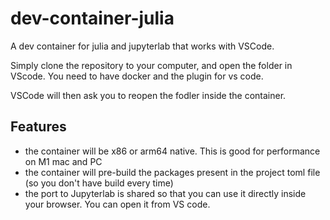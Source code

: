 # dev-container-julia

A dev container for julia and jupyterlab that works with VSCode.

Simply clone the repository to your computer, and open the folder in VScode. You need to have docker and the plugin for vs code. 

VSCode will then ask you to reopen the fodler inside the container.

## Features

 - the container will be x86 or arm64 native. This is good for performance on M1 mac and PC
 - the container will pre-build the packages present in the project toml file (so you don't have build every time)
 - the port to Jupyterlab is shared so that you can use it directly inside your browser. You can open it from VS code.
